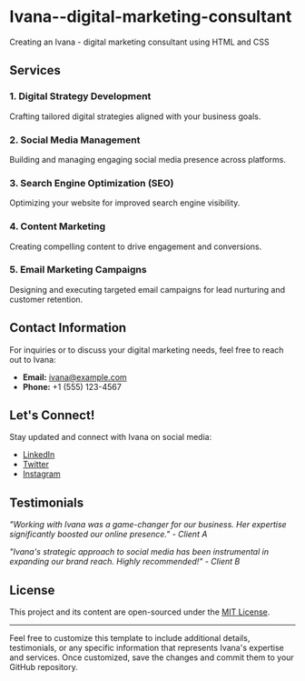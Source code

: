 # Ivana--digital-marketing-consultant
Creating an Ivana - digital marketing consultant using HTML and CSS

## Services

### 1. Digital Strategy Development
Crafting tailored digital strategies aligned with your business goals.

### 2. Social Media Management
Building and managing engaging social media presence across platforms.

### 3. Search Engine Optimization (SEO)
Optimizing your website for improved search engine visibility.

### 4. Content Marketing
Creating compelling content to drive engagement and conversions.

### 5. Email Marketing Campaigns
Designing and executing targeted email campaigns for lead nurturing and customer retention.

## Contact Information

For inquiries or to discuss your digital marketing needs, feel free to reach out to Ivana:

- **Email:** [ivana@example.com](mailto:ivana@example.com)
- **Phone:** +1 (555) 123-4567

## Let's Connect!

Stay updated and connect with Ivana on social media:

- [LinkedIn](https://www.linkedin.com/in/ivanadigitalmarketing/)
- [Twitter](https://twitter.com/ivanadigital)
- [Instagram](https://www.instagram.com/ivanadigital/)

## Testimonials

*"Working with Ivana was a game-changer for our business. Her expertise significantly boosted our online presence." - Client A*

*"Ivana's strategic approach to social media has been instrumental in expanding our brand reach. Highly recommended!" - Client B*

## License

This project and its content are open-sourced under the [MIT License](LICENSE).

---
Feel free to customize this template to include additional details, testimonials, or any specific information that represents Ivana's expertise and services. Once customized, save the changes and commit them to your GitHub repository.
